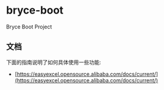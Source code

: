 # bryce-boot

Bryce Boot Project

## 文档

下面的指南说明了如何具体使用一些功能:

* [https://easyexcel.opensource.alibaba.com/docs/current/](https://easyexcel.opensource.alibaba.com/docs/current/)
